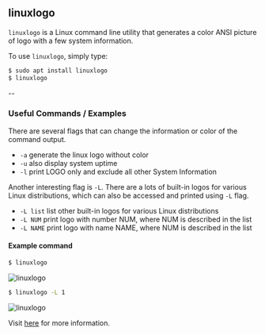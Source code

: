 linuxlogo
-------
`linuxlogo`  is a Linux command line utility that generates a color ANSI picture of logo with a few system information.

To use `linuxlogo`, simply type:

~~~ bash
$ sudo apt install linuxlogo
$ linuxlogo 
~~~

--

### Useful Commands / Examples
There are several flags that can change the information or color of the command output.
- `-a` generate the linux logo without color
- `-u` also display system uptime
- `-l` print LOGO only and exclude all other System Information

Another interesting flag is `-L`. There are a lots of built-in logos for various Linux distributions, which can also be accessed and printed using `-L` flag.
- `-L list` list other built-in logos for various Linux distributions
- `-L NUM` print logo with number NUM, where NUM is described in the list
- `-L NAME` print logo with name NAME, where NUM is described in the list

#### Example command

~~~bash
$ linuxlogo 
~~~
![linuxlogo](https://www.tecmint.com/wp-content/uploads/2015/06/Get-Default-OS-Logo.png)

~~~bash
$ linuxlogo -L 1
~~~
![linuxlogo](https://www.tecmint.com/wp-content/uploads/2015/06/Print-AIX-Logo.png)



Visit [here](https://www.tecmint.com/linux_logo-tool-to-print-color-ansi-logos-of-linux/) for more information.

